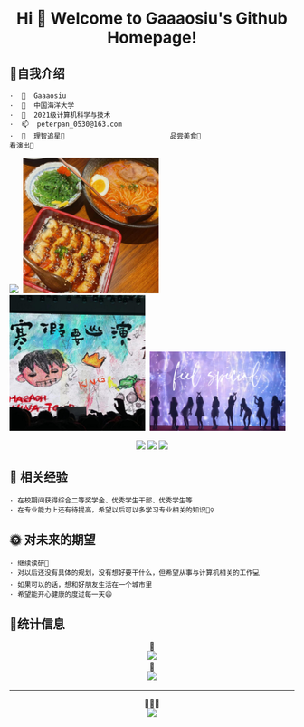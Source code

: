 <h1 align="center">
     Hi 🎉 Welcome to Gaaaosiu's Github Homepage!
</h1>


## 🙋自我介绍

    ·  👋  Gaaaosiu
    ·  🏢  中国海洋大学
    ·  🌱  2021级计算机科学与技术
    ·  📫  peterpan_0530@163.com
    ·  💞  理智追星🌟                          品尝美食🥧                        看演出🎸 

<img src="https://github.com/Gaaaosiu/Gaaaosiu/blob/main/1.jpg" width="240px">&nbsp;&nbsp;<img src="https://github.com/Gaaaosiu/Gaaaosiu/blob/main/2.jpg" width="240px">&nbsp;&nbsp;<img src="https://github.com/Gaaaosiu/Gaaaosiu/blob/main/3.jpg" width="240px">&nbsp;&nbsp;<img src="https://github.com/Gaaaosiu/Gaaaosiu/blob/main/4.jpg" width="240px">


<div align="center"> 
<p>
  <a href="https://blog.csdn.net/m0_62135967?spm=1010.2135.3001.5343"><img src="https://img.shields.io/static/v1?label=Blog&message=CSDN&color=red"/></a>
  <a href="https://space.bilibili.com/5100282?spm_id_from=333.1007.0.0"><img src="https://img.shields.io/static/v1?label=Video&message=bilbili&color=pink"/></a>
  <a href="https://www.instagram.com/gaaaosiu/"><img src="https://img.shields.io/static/v1?label=Enjoy&message=Instagram&color=orange"/></a>
</p>
</div>
    
## 📝 相关经验

    · 在校期间获得综合二等奖学金、优秀学生干部、优秀学生等
    · 在专业能力上还有待提高，希望以后可以多学习专业相关的知识🙇‍♀️
     
    
## 🌞 对未来的期望

    · 继续读研📙
    · 对以后还没有具体的规划，没有想好要干什么，但希望从事与计算机相关的工作💻
    · 如果可以的话，想和好朋友生活在一个城市里
    · 希望能开心健康的度过每一天😄



## 🚩统计信息
<div align="center">💙</div>
<div align="center"> <img src="https://github-readme-stats.vercel.app/api?username=Gaaaosiu&show_icons=true&theme=tokyonight" /> </div>
<div align="center">💚</div>
<div align="center"> <img src="https://github-readme-streak-stats.herokuapp.com/?user=Gaaaosiu" /> </div>

-------------------------------------------------------------------------------------------------------------
<div align="center"> 💖💖💖 </div>
<div align="center"> <img src="https://profile-counter.glitch.me/Gaaaosiu/count.svg" /> </div>


